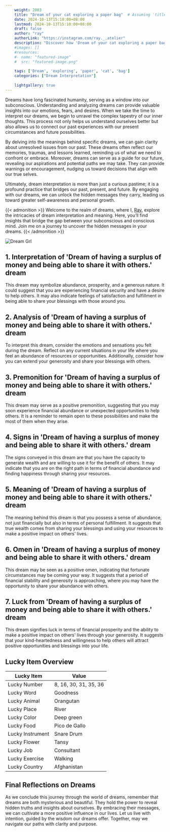 ```yaml
---
    weight: 2003
    title: "Dream of your cat exploring a paper bag"  # Assuming 'title' column exists
    date: 2024-10-13T15:10:00+08:00
    lastmod: 2024-10-13T15:10:00+08:00
    draft: false
    author: "ray"
    authorLink: "https://instagram.com/ray._.atelier"
    description: "Discover how 'Dream of your cat exploring a paper bag' can interpret your future and uncover its significant meanings in your life."
    #images: []
    #resources:
    #- name: "featured-image"
    #  src: "featured-image.png"
    
    tags: ['Dream', 'exploring', 'paper', 'cat', 'bag']
    categories: ["Dream Interpretation"]
    
    lightgallery: true
---
```

    
Dreams have long fascinated humanity, serving as a window into our subconscious. Understanding and analyzing dreams can provide valuable insights into our emotions, fears, and desires. When we take the time to interpret our dreams, we begin to unravel the complex tapestry of our inner thoughts. This process not only helps us understand ourselves better but also allows us to connect our past experiences with our present circumstances and future possibilities.

By delving into the meanings behind specific dreams, we can gain clarity about unresolved issues from our past. These dreams often reflect our memories, traumas, and lessons learned, reminding us of what we need to confront or embrace. Moreover, dreams can serve as a guide for our future, revealing our aspirations and potential paths we may take. They can provide warnings or encouragement, nudging us toward decisions that align with our true selves.

Ultimately, dream interpretation is more than just a curious pastime; it is a profound practice that bridges our past, present, and future. By engaging with our dreams, we can unlock the hidden messages they carry, leading us toward greater self-awareness and personal growth.

{{< admonition >}}
Welcome to the realm of dreams, where I, [Ray](https://instagram.com/ray._.atelier), explore the intricacies of dream interpretation and meaning. Here, you’ll find insights that bridge the gap between your subconscious and conscious mind. Join me on a journey to uncover the hidden messages in your dreams.
{{< /admonition >}}

![Dream Grl](https://cdn.pixabay.com/photo/2017/11/02/03/35/gothic-2910057_1280.jpg "Dream Grl")

## 1. Interpretation of 'Dream of having a surplus of money and being able to share it with others.' dream
 This dream may symbolize abundance, prosperity, and a generous nature. It could suggest that you are experiencing financial security and have a desire to help others. It may also indicate feelings of satisfaction and fulfillment in being able to share your blessings with those around you.

## 2. Analysis of 'Dream of having a surplus of money and being able to share it with others.' dream
 To interpret this dream, consider the emotions and sensations you felt during the dream. Reflect on any current situations in your life where you feel an abundance of resources or opportunities. Additionally, consider how you can extend your generosity and share your blessings with others.

## 3. Premonition for 'Dream of having a surplus of money and being able to share it with others.' dream
 This dream may serve as a positive premonition, suggesting that you may soon experience financial abundance or unexpected opportunities to help others. It is a reminder to remain open to these possibilities and make the most of them when they arise.

## 4. Signs in 'Dream of having a surplus of money and being able to share it with others.' dream
 The signs conveyed in this dream are that you have the capacity to generate wealth and are willing to use it for the benefit of others. It may indicate that you are on the right path in terms of financial abundance and finding happiness through sharing your resources.

## 5. Meaning of 'Dream of having a surplus of money and being able to share it with others.' dream
 The meaning behind this dream is that you possess a sense of abundance, not just financially but also in terms of personal fulfillment. It suggests that true wealth comes from sharing your blessings and using your resources to make a positive impact on others' lives.

## 6. Omen in 'Dream of having a surplus of money and being able to share it with others.' dream
 This dream may be seen as a positive omen, indicating that fortunate circumstances may be coming your way. It suggests that a period of financial stability and generosity is approaching, where you may have the opportunity to share your abundance with others.

## 7. Luck from 'Dream of having a surplus of money and being able to share it with others.' dream
 This dream signifies luck in terms of financial prosperity and the ability to make a positive impact on others' lives through your generosity. It suggests that your kind-heartedness and willingness to help others will attract positive opportunities and blessings into your life.

## Lucky Item Overview
| Lucky Item          | Value              |
|---------------|--------------------|
| Lucky Number        | 8, 16, 30, 31, 35, 36  |
| Lucky Word          | Goodness |
| Lucky Animal        | Orangutan |
| Lucky Place         | River     |
| Lucky Color         | Deep green     |
| Lucky Food          | Pico de Gallo      |
| Lucky Instrument    | Snare Drum |
| Lucky Flower        | Tansy    |
| Lucky Job           | Consultant       |
| Lucky Exercise      | Walking  |
| Lucky Country       | Afghanistan    |


##  Final Reflections on Dreams

As we conclude this journey through the world of dreams, remember that dreams are both mysterious and beautiful. They hold the power to reveal hidden truths and insights about ourselves. By embracing their messages, we can cultivate a more positive influence in our lives. Let us live with intention, guided by the wisdom our dreams offer. Together, may we navigate our paths with clarity and purpose.
